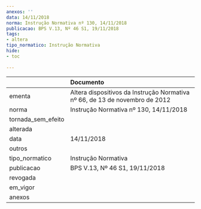 ```yaml
---
anexos: ''
data: 14/11/2018
norma: Instrução Normativa nº 130, 14/11/2018
publicacao: BPS V.13, Nº 46 S1, 19/11/2018
tags:
- altera
tipo_normatico: Instrução Normativa
hide: 
- toc 
 
---
```


|                    | Documento                                                                   |
|:-------------------|:----------------------------------------------------------------------------|
| ementa             | Altera dispositivos da Instrução Normativa nº 66, de 13 de novembro de 2012 |
| norma              | Instrução Normativa nº 130, 14/11/2018                                      |
| tornada_sem_efeito |                                                                             |
| alterada           |                                                                             |
| data               | 14/11/2018                                                                  |
| outros             |                                                                             |
| tipo_normatico     | Instrução Normativa                                                         |
| publicacao         | BPS V.13, Nº 46 S1, 19/11/2018                                              |
| revogada           |                                                                             |
| em_vigor           |                                                                             |
| anexos             |                                                                             |